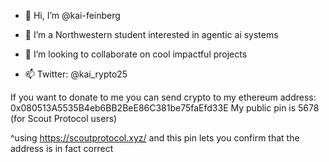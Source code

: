 - 👋 Hi, I’m @kai-feinberg

- 👀 I’m a Northwestern student interested in agentic ai systems
- 💞️ I’m looking to collaborate on cool impactful projects
- 📫 Twitter: @kai_rypto25

If you want to donate to me you can send crypto to my ethereum address: 0x080513A5535B4eb6BB2BeE86C381be75faEfd33E
My public pin is 5678 (for Scout Protocol users)

^using https://scoutprotocol.xyz/ and this pin lets you confirm that the address is in fact correct 

<!---
kai-feinberg/kai-feinberg is a ✨ special ✨ repository because its `README.md` (this file) appears on your GitHub profile.
You can click the Preview link to take a look at your changes.
--->
